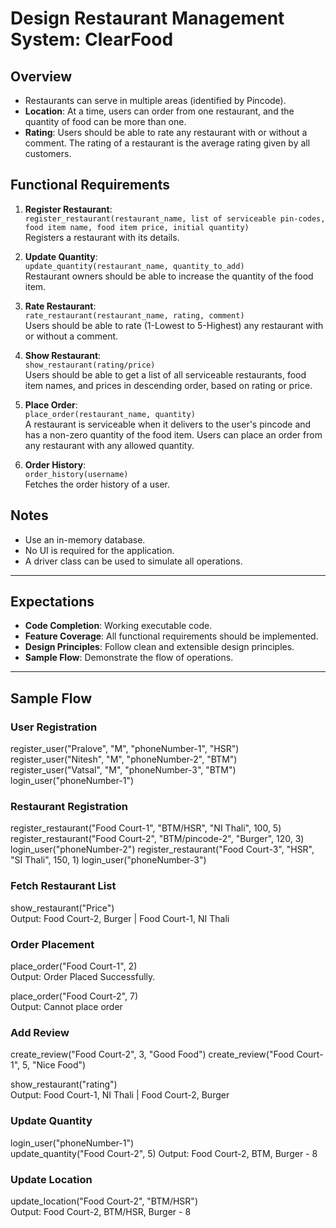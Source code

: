 # Design Restaurant Management System: ClearFood

## Overview
- Restaurants can serve in multiple areas (identified by Pincode).
- **Location**: At a time, users can order from one restaurant, and the quantity of food can be more than one.
- **Rating**: Users should be able to rate any restaurant with or without a comment. The rating of a restaurant is the average rating given by all customers.

## Functional Requirements
1. **Register Restaurant**:  
   `register_restaurant(restaurant_name, list of serviceable pin-codes, food item name, food item price, initial quantity)`  
   Registers a restaurant with its details.

2. **Update Quantity**:  
   `update_quantity(restaurant_name, quantity_to_add)`  
   Restaurant owners should be able to increase the quantity of the food item.

3. **Rate Restaurant**:  
   `rate_restaurant(restaurant_name, rating, comment)`  
   Users should be able to rate (1-Lowest to 5-Highest) any restaurant with or without a comment.

4. **Show Restaurant**:  
   `show_restaurant(rating/price)`  
   Users should be able to get a list of all serviceable restaurants, food item names, and prices in descending order, based on rating or price.

5. **Place Order**:  
   `place_order(restaurant_name, quantity)`  
   A restaurant is serviceable when it delivers to the user's pincode and has a non-zero quantity of the food item. Users can place an order from any restaurant with any allowed quantity.

6. **Order History**:  
   `order_history(username)`  
   Fetches the order history of a user.

## Notes
- Use an in-memory database.
- No UI is required for the application.
- A driver class can be used to simulate all operations.

---

## Expectations
- **Code Completion**: Working executable code.
- **Feature Coverage**: All functional requirements should be implemented.
- **Design Principles**: Follow clean and extensible design principles.
- **Sample Flow**: Demonstrate the flow of operations.

---

## Sample Flow

### User Registration
register_user("Pralove", "M", "phoneNumber-1", "HSR")
register_user("Nitesh", "M", "phoneNumber-2", "BTM")
register_user("Vatsal", "M", "phoneNumber-3", "BTM")
login_user("phoneNumber-1")

### Restaurant Registration
register_restaurant("Food Court-1", "BTM/HSR", "NI Thali", 100, 5)
register_restaurant("Food Court-2", "BTM/pincode-2", "Burger", 120, 3)
login_user("phoneNumber-2")
register_restaurant("Food Court-3", "HSR", "SI Thali", 150, 1)
login_user("phoneNumber-3")

### Fetch Restaurant List
show_restaurant("Price")  
Output: Food Court-2, Burger | Food Court-1, NI Thali

### Order Placement
place_order("Food Court-1", 2)  
Output: Order Placed Successfully.

place_order("Food Court-2", 7)  
Output: Cannot place order

### Add Review
create_review("Food Court-2", 3, "Good Food")
create_review("Food Court-1", 5, "Nice Food")

show_restaurant("rating")  
Output: Food Court-1, NI Thali | Food Court-2, Burger

### Update Quantity
login_user("phoneNumber-1")  
update_quantity("Food Court-2", 5) 
Output: Food Court-2, BTM, Burger - 8

### Update Location
update_location("Food Court-2", "BTM/HSR")  
Output: Food Court-2, BTM/HSR, Burger - 8